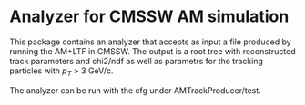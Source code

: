 # Analyzer for CMSSW AM simulation

This package contains an analyzer that accepts as input a file produced by running the AM+LTF in CMSSW. The output is a root tree with reconstructed track parameters and chi2/ndf as well as parametrs for the tracking particles with $p_{T}$ > 3 GeV/c.

The analyzer can be run with the cfg under AMTrackProducer/test.
